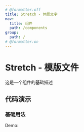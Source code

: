 ```yaml
---
# @formatter:off
title: Stretch - 伸展文字
nav:
  title: 组件
  path: /components
group:
  path: /
# @formatter:on
---
```


# Stretch - 模版文件

这是一个组件的基础描述

## 代码演示

### 基础用法

Demo:

<code src="./index.ts"  background="#f0f2f5" />
